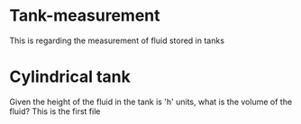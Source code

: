 # Tank-measurement
This is regarding the measurement of fluid stored in tanks

# Cylindrical tank

Given the height of the fluid in the tank is 'h' units, what is the volume of the fluid? This is the first file
